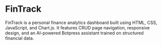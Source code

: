 # FinTrack
FinTrack is a personal finance analytics dashboard built using HTML, CSS, JavaScript, and Chart.js. It features CRUD page navigation, responsive design, and an AI-powered Botpress assistant trained on structured financial data.
